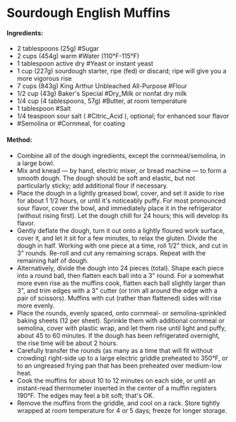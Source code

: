 # Sourdough English Muffins

#### Ingredients: 
- 2 tablespoons (25g) #Sugar
- 2 cups (454g) warm #Water (110°F-115°F)
- 1 tablespoon active dry #Yeast or instant yeast
- 1 cup (227g) sourdough starter, ripe (fed) or discard; ripe will give you a more vigorous rise
- 7 cups (843g) King Arthur Unbleached All-Purpose #Flour
- 1/2 cup (43g) Baker's Special #Dry_Milk or nonfat dry milk
- 1/4 cup (4 tablespoons, 57g) #Butter, at room temperature
- 1 tablespoon #Salt
- 1/4 teaspoon sour salt ( #Citric_Acid ), optional; for enhanced sour flavor
- #Semolina or #Cornmeal, for coating

#### Method:
- Combine all of the dough ingredients, except the cornmeal/semolina, in a large bowl. 
- Mix and knead — by hand, electric mixer, or bread machine — to form a smooth dough. The dough should be soft and elastic, but not particularly sticky; add additional flour if necessary.
- Place the dough in a lightly greased bowl, cover, and set it aside to rise for about 1 1/2 hours, or until it's noticeably puffy. For most pronounced sour flavor, cover the bowl, and immediately place it in the refrigerator (without rising first). Let the dough chill for 24 hours; this will develop its flavor.
- Gently deflate the dough, turn it out onto a lightly floured work surface, cover it, and let it sit for a few minutes, to relax the gluten. Divide the dough in half. Working with one piece at a time, roll 1/2" thick, and cut in 3" rounds. Re-roll and cut any remaining scraps. Repeat with the remaining half of dough.
- Alternatively, divide the dough into 24 pieces (total). Shape each piece into a round ball, then flatten each ball into a 3" round. For a somewhat more even rise as the muffins cook, flatten each ball slightly larger than 3", and trim edges with a 3" cutter (or trim all around the edge with a pair of scissors). Muffins with cut (rather than flattened) sides will rise more evenly.
- Place the rounds, evenly spaced, onto cornmeal- or semolina-sprinkled baking sheets (12 per sheet). Sprinkle them with additional cornmeal or semolina, cover with plastic wrap, and let them rise until light and puffy, about 45 to 60 minutes. If the dough has been refrigerated overnight, the rise time will be about 2 hours.
- Carefully transfer the rounds (as many as a time that will fit without crowding) right-side up to a large electric griddle preheated to 350°F, or to an ungreased frying pan that has been preheated over medium-low heat.
- Cook the muffins for about 10 to 12 minutes on each side, or until an instant-read thermometer inserted in the center of a muffin registers 190°F. The edges may feel a bit soft; that's OK.
- Remove the muffins from the griddle, and cool on a rack. Store tightly wrapped at room temperature for 4 or 5 days; freeze for longer storage.